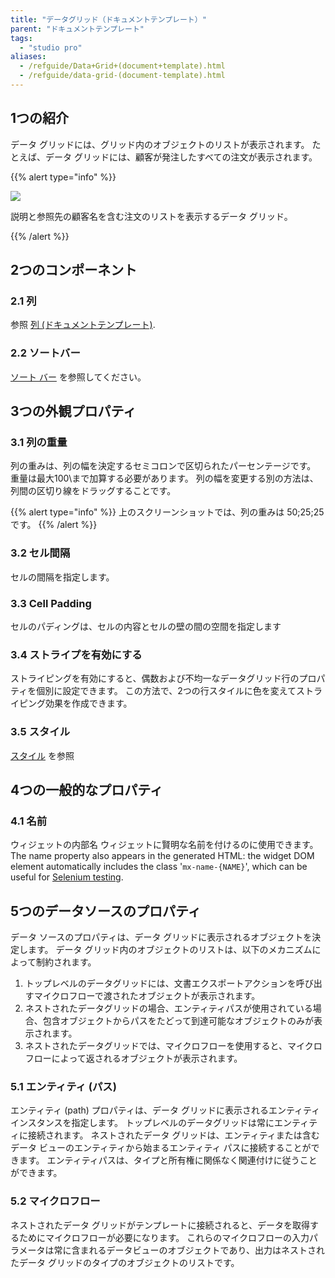 ```yaml
---
title: "データグリッド（ドキュメントテンプレート）"
parent: "ドキュメントテンプレート"
tags:
  - "studio pro"
aliases:
  - /refguide/Data+Grid+(document+template).html
  - /refguide/data-grid-(document-template).html
---
```


## 1つの紹介

データ グリッドには、グリッド内のオブジェクトのリストが表示されます。 たとえば、データ グリッドには、顧客が発注したすべての注文が表示されます。

{{% alert type="info" %}}

![](attachments/document-templates/918138.png)

説明と参照先の顧客名を含む注文のリストを表示するデータ グリッド。

{{% /alert %}}

## 2つのコンポーネント

### 2.1 列

参照 [列 (ドキュメントテンプレート)](columns-document-template).

### 2.2 ソートバー

[ソート バー](sort-bar) を参照してください。

## 3つの外観プロパティ

### 3.1 列の重量

列の重みは、列の幅を決定するセミコロンで区切られたパーセンテージです。 重量は最大100\まで加算する必要があります。 列の幅を変更する別の方法は、列間の区切り線をドラッグすることです。

{{% alert type="info" %}}
上のスクリーンショットでは、列の重みは 50;25;25 です。
{{% /alert %}}

### 3.2 セル間隔

セルの間隔を指定します。

### 3.3 Cell Padding

セルのパディングは、セルの内容とセルの壁の間の空間を指定します

### 3.4 ストライプを有効にする

ストライピングを有効にすると、偶数および不均一なデータグリッド行のプロパティを個別に設定できます。 この方法で、2つの行スタイルに色を変えてストライピング効果を作成できます。

### 3.5 スタイル

[スタイル](style) を参照

## 4つの一般的なプロパティ

### 4.1 名前

ウィジェットの内部名 ウィジェットに賢明な名前を付けるのに使用できます。 The name property also appears in the generated HTML: the widget DOM element automatically includes the class '`mx-name-{NAME}`', which can be useful for [Selenium testing](/howto/integration/selenium-support).

## 5つのデータソースのプロパティ

データ ソースのプロパティは、データ グリッドに表示されるオブジェクトを決定します。 データ グリッド内のオブジェクトのリストは、以下のメカニズムによって制約されます。

1.  トップレベルのデータグリッドには、文書エクスポートアクションを呼び出すマイクロフローで渡されたオブジェクトが表示されます。
2.  ネストされたデータグリッドの場合、エンティティパスが使用されている場合、包含オブジェクトからパスをたどって到達可能なオブジェクトのみが表示されます。
3.  ネストされたデータグリッドでは、マイクロフローを使用すると、マイクロフローによって返されるオブジェクトが表示されます。

### 5.1 エンティティ (パス)

エンティティ (path) プロパティは、データ グリッドに表示されるエンティティ インスタンスを指定します。 トップレベルのデータグリッドは常にエンティティに接続されます。 ネストされたデータ グリッドは、エンティティまたは含むデータ ビューのエンティティから始まるエンティティ パスに接続することができます。 エンティティパスは、タイプと所有権に関係なく関連付けに従うことができます。

### 5.2 マイクロフロー

ネストされたデータ グリッドがテンプレートに接続されると、データを取得するためにマイクロフローが必要になります。 これらのマイクロフローの入力パラメータは常に含まれるデータビューのオブジェクトであり、出力はネストされたデータ グリッドのタイプのオブジェクトのリストです。
